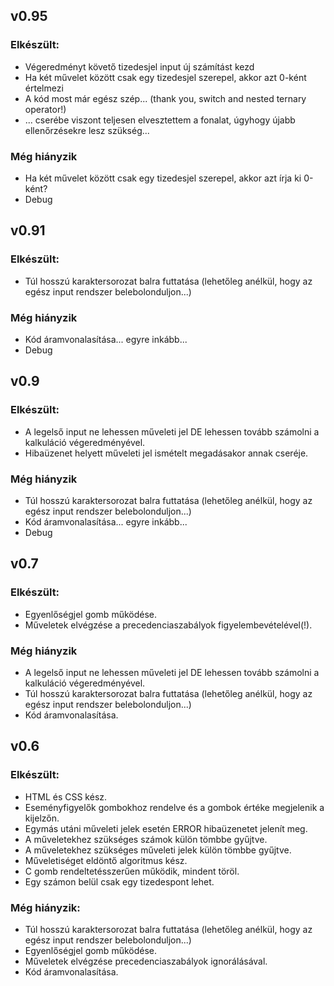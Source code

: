 ## v0.95

### Elkészült:
- Végeredményt követő tizedesjel input új számítást kezd
- Ha két művelet között csak egy tizedesjel szerepel, akkor azt 0-ként értelmezi
- A kód most már egész szép... (thank you, switch and nested ternary operator!)
- ... cserébe viszont teljesen elvesztettem a fonalat, úgyhogy újabb ellenőrzésekre lesz szükség...

### Még hiányzik
- Ha két művelet között csak egy tizedesjel szerepel, akkor azt írja ki 0-ként?
- Debug

## v0.91

### Elkészült:
- Túl hosszú karaktersorozat balra futtatása (lehetőleg anélkül, hogy az egész input rendszer belebolonduljon...)

### Még hiányzik
- Kód áramvonalasítása... egyre inkább...
- Debug

## v0.9

### Elkészült:
- A legelső input ne lehessen műveleti jel DE lehessen tovább számolni a kalkuláció végeredményével.
- Hibaüzenet helyett műveleti jel ismételt megadásakor annak cseréje.

### Még hiányzik
- Túl hosszú karaktersorozat balra futtatása (lehetőleg anélkül, hogy az egész input rendszer belebolonduljon...)
- Kód áramvonalasítása... egyre inkább...
- Debug

## v0.7

### Elkészült:
- Egyenlőségjel gomb működése.
- Műveletek elvégzése a precedenciaszabályok figyelembevételével(!).

### Még hiányzik
- A legelső input ne lehessen műveleti jel DE lehessen tovább számolni a kalkuláció végeredményével.
- Túl hosszú karaktersorozat balra futtatása (lehetőleg anélkül, hogy az egész input rendszer belebolonduljon...)
- Kód áramvonalasítása.

## v0.6

### Elkészült:
- HTML és CSS kész.
- Eseményfigyelők gombokhoz rendelve és a gombok értéke megjelenik a kijelzőn.
- Egymás utáni műveleti jelek esetén ERROR hibaüzenetet jelenít meg.
- A műveletekhez szükséges számok külön tömbbe gyűjtve.
- A műveletekhez szükséges műveleti jelek külön tömbbe gyűjtve.
- Műveletiséget eldöntő algoritmus kész.
- C gomb rendeltetésszerűen működik, mindent töröl.
- Egy számon belül csak egy tizedespont lehet.

### Még hiányzik:
- Túl hosszú karaktersorozat balra futtatása (lehetőleg anélkül, hogy az egész input rendszer belebolonduljon...)
- Egyenlőségjel gomb működése. 
- Műveletek elvégzése precedenciaszabályok ignorálásával.
- Kód áramvonalasítása.
